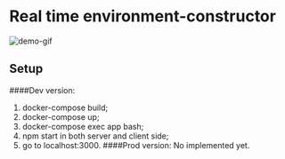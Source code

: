 # Real time environment-constructor

![demo-gif](https://media.giphy.com/media/47Lz7vEUEOYzyPH5Pc/giphy.gif)

## Setup
####Dev version:
1) docker-compose build;
2) docker-compose up;
3) docker-compose exec app bash;
4) npm start in both server and client side;
5) go to localhost:3000.
####Prod version:
No implemented yet.

